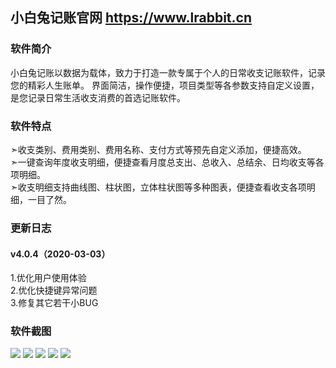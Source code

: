 ## 小白兔记账官网 <a target="_blank" href="https://www.lrabbit.cn">https://www.lrabbit.cn</a>

### 软件简介
小白兔记账以数据为载体，致力于打造一款专属于个人的日常收支记账软件，记录您的精彩人生账单。
界面简洁，操作便捷，项目类型等各参数支持自定义设置，是您记录日常生活收支消费的首选记账软件。

### 软件特点
➣收支类别、费用类别、费用名称、支付方式等预先自定义添加，便捷高效。</br>
➣一键查询年度收支明细，便捷查看月度总支出、总收入、总结余、日均收支等各项明细。</br>
➣收支明细支持曲线图、柱状图，立体柱状图等多种图表，便捷查看收支各项明细，一目了然。

### 更新日志
#### v4.0.4（2020-03-03）</br>
1.优化用户使用体验</br>
2.优化快捷键异常问题</br>
3.修复其它若干小BUG

### 软件截图
<img src="https://www.lrabbit.cn/img/slide1.png">
<img src="https://www.lrabbit.cn/img/slide2.png">
<img src="https://www.lrabbit.cn/img/slide3.png">
<img src="https://www.lrabbit.cn/img/slide4.png">
<img src="https://www.lrabbit.cn/img/slide5.png">
